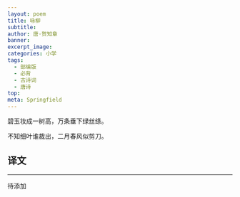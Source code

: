 ```yaml
---
layout: poem
title: 咏柳
subtitle: 
author: 唐·贺知章
banner: 
excerpt_image: 
categories: 小学
tags:
  - 部编版
  - 必背
  - 古诗词
  - 唐诗
top: 
meta: Springfield
---
```




碧玉妆成一树高，万条垂下绿丝绦。

不知细叶谁裁出，二月春风似剪刀。



## 译文

---

待添加